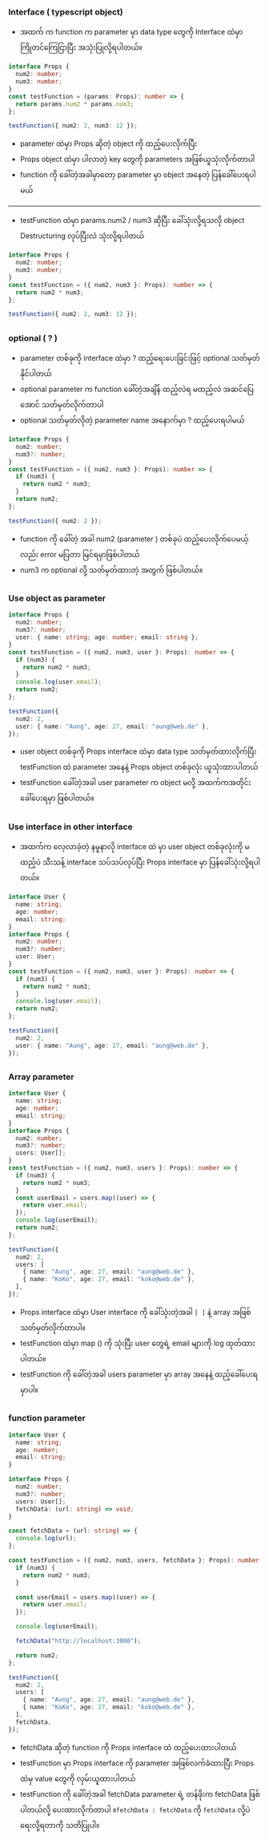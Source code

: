 ### Interface ( typescript object)

- အထက် က function က parameter မှာ data type တွေကို Interface ထဲမှာ ကြိုတင်ကြေငြာပြီး အသုံးပြုလို့ရပါတယ်။

```ts
interface Props {
  num2: number;
  num3: number;
}
const testFunction = (params: Props): number => {
  return params.num2 * params.num3;
};

testFunction({ num2: 2, num3: 12 });
```

- parameter ထဲမှာ Props ဆိုတဲ့ object ကို ထည့်ပေးလိုက်ပြီး
- Props object ထဲမှာ ပါလာတဲ့ key တွေကို parameters အဖြစ်ယူသုံးလိုက်တာပါ
- function ကို ခေါ်တဲ့အခါမှာတော့ parameter မှာ object အနေတဲ့ ပြန်ခေါ်ပေးရပါမယ်

---

- testFunction ထဲမှာ params.num2 / num3 ဆိုပြီး ခေါ်သုံးလို့ရသလို object Destructuring လုပ်ပြီးလဲ သုံးလို့ရပါတယ်

```ts
interface Props {
  num2: number;
  num3: number;
}
const testFunction = ({ num2, num3 }: Props): number => {
  return num2 * num3;
};

testFunction({ num2: 2, num3: 12 });
```

##

### optional ( ? )

- parameter တစ်ခုကို interface ထဲမှာ ? ထည့်ရေးပေးခြင်းဖြင့် optional သတ်မှတ်နိုင်ပါတယ်
- optional parameter က function ခေါ်တဲ့အချိန် ထည့်လဲရ မထည့်လဲ အဆင်ပြေအောင် သတ်မှတ်လိုက်တာပါ
- optional သတ်မှတ်လိုတဲ့ parameter name အနောက်မှာ ? ထည့်ပေးရပါမယ်

```ts
interface Props {
  num2: number;
  num3?: number;
}
const testFunction = ({ num2, num3 }: Props): number => {
  if (num3) {
    return num2 * num3;
  }
  return num2;
};

testFunction({ num2: 2 });
```

- function ကို ခေါ်တဲ့ အခါ num2 (parameter ) တစ်ခုပဲ ထည့်ပေးလိုက်ပေမယ့်လည်း error မပြတာ မြင်ရမှာဖြစ်ပါတယ်
- num3 က optional လို့ သတ်မှတ်ထားတဲ့ အတွက် ဖြစ်ပါတယ်။

##

### Use object as parameter

```ts
interface Props {
  num2: number;
  num3?: number;
  user: { name: string; age: number; email: string };
}
const testFunction = ({ num2, num3, user }: Props): number => {
  if (num3) {
    return num2 * num3;
  }
  console.log(user.email);
  return num2;
};

testFunction({
  num2: 2,
  user: { name: "Aung", age: 27, email: "aung@web.de" },
});
```

- user object တစ်ခုကို Props interface ထဲမှာ data type သတ်မှတ်ထားလိုက်ပြီး testFunction ထဲ parameter အနေနဲ့ Props object တစ်ခုလုံး ယူသုံးထားပါတယ်
- testFunction ခေါ်တဲ့အခါ user parameter က object မလို့ အထက်ကအတိုင်း ခေါ်ပေးရမှာ ဖြစ်ပါတယ်။

##

### Use interface in other interface

- အထက်က လေ့လာခဲ့တဲ့ နမူနာလို interface ထဲ မှာ user object တစ်ခုလုံးကို မထည့်ပဲ သီးသန့် interface သပ်သပ်လုပ်ပြီး Props interface မှာ ပြန်ခေါ်သုံးလို့ရပါတယ်။

```ts
interface User {
  name: string;
  age: number;
  email: string;
}
interface Props {
  num2: number;
  num3?: number;
  user: User;
}
const testFunction = ({ num2, num3, user }: Props): number => {
  if (num3) {
    return num2 * num3;
  }
  console.log(user.email);
  return num2;
};

testFunction({
  num2: 2,
  user: { name: "Aung", age: 27, email: "aung@web.de" },
});
```

##

### Array parameter

```ts
interface User {
  name: string;
  age: number;
  email: string;
}
interface Props {
  num2: number;
  num3?: number;
  users: User[];
}
const testFunction = ({ num2, num3, users }: Props): number => {
  if (num3) {
    return num2 * num3;
  }
  const userEmail = users.map((user) => {
    return user.email;
  });
  console.log(userEmail);
  return num2;
};

testFunction({
  num2: 2,
  users: [
    { name: "Aung", age: 27, email: "aung@web.de" },
    { name: "KoKo", age: 27, email: "koko@web.de" },
  ],
});
```

- Props interface ထဲမှာ User interface ကို ခေါ်သုံးတဲ့အခါ `[ ]` နဲ့ array အဖြစ် သတ်မှတ်လိုက်တာပါ။
- testFunction ထဲမှာ map () ကို သုံးပြီး user တွေရဲ့ email များကို log ထုတ်ထားပါတယ်။
- testFunction ကို ခေါ်တဲ့အခါ users parameter မှာ array အနေနဲ့ ထည့်ခေါ်ပေးရမှာပါ။

##

### function parameter

```ts
interface User {
  name: string;
  age: number;
  email: string;
}

interface Props {
  num2: number;
  num3?: number;
  users: User[];
  fetchData: (url: string) => void;
}

const fetchData = (url: string) => {
  console.log(url);
};

const testFunction = ({ num2, num3, users, fetchData }: Props): number => {
  if (num3) {
    return num2 * num3;
  }

  const userEmail = users.map((user) => {
    return user.email;
  });

  console.log(userEmail);

  fetchData("http://localhost:3000");

  return num2;
};

testFunction({
  num2: 2,
  users: [
    { name: "Aung", age: 27, email: "aung@web.de" },
    { name: "KoKo", age: 27, email: "koko@web.de" },
  ],
  fetchData,
});
```

- fetchData ဆိုတဲ့ function ကို Props interface ထဲ ထည့်ပေးထားပါတယ်
- testFunction မှာ Props interface ကို parameter အဖြစ်လက်ခံထားပြီး Props ထဲမှ value တွေကို လှမ်းယူထားပါတယ်
- testFunction ကို ခေါ်တဲ့အခါ fetchData parameter ရဲ့ တန်ဖိုးက fetchData ဖြစ်ပါတယ်လို့ ပေးထားလိုက်တာပါ ။`fetchData : fetchData` ကို `fetchData` လို့ပဲ ရေးလို့ရတာကို သတိပြုပါ။

##

